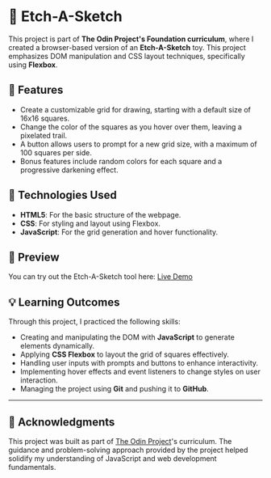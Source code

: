 # 🎨 Etch-A-Sketch

This project is part of **The Odin Project's Foundation curriculum**, where I created a browser-based version of an **Etch-A-Sketch** toy. This project emphasizes DOM manipulation and CSS layout techniques, specifically using **Flexbox**.

## 🌟 Features

- Create a customizable grid for drawing, starting with a default size of 16x16 squares.
- Change the color of the squares as you hover over them, leaving a pixelated trail.
- A button allows users to prompt for a new grid size, with a maximum of 100 squares per side.
- Bonus features include random colors for each square and a progressive darkening effect.

## 🚀 Technologies Used

- **HTML5**: For the basic structure of the webpage.
- **CSS**: For styling and layout using Flexbox.
- **JavaScript**: For the grid generation and hover functionality.

## 📸 Preview

You can try out the Etch-A-Sketch tool here: [Live Demo](https://myaccount.github.io/etch-a-sketch)

## 💡 Learning Outcomes

Through this project, I practiced the following skills:

- Creating and manipulating the DOM with **JavaScript** to generate elements dynamically.
- Applying **CSS Flexbox** to layout the grid of squares effectively.
- Handling user inputs with prompts and buttons to enhance interactivity.
- Implementing hover effects and event listeners to change styles on user interaction.
- Managing the project using **Git** and pushing it to **GitHub**.

---

## 🔗 Acknowledgments

This project was built as part of [The Odin Project](https://www.theodinproject.com/)'s curriculum. The guidance and problem-solving approach provided by the project helped solidify my understanding of JavaScript and web development fundamentals.
